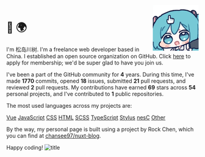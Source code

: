 <img align="right" width="120" height="120" src="https://raw.githubusercontent.com/songdaochuanshu/img/main/miku.gif" alt="Miku">

# 👋 🌍

I'm 松岛川树. I'm a freelance web developer based in China. I established an open source organization on GitHub. Click [here](https://github.com/Magic-Academy/.github/issues/new?assignees=&labels=invite%20me%20to%20the%20organisation&template=invitation.yml&title=Please%20invite%20me%20to%20the%20GitHub%20Community%20Organization) to apply for membership; we'd be super glad to have you join us.

I've been a part of the GitHub community for **4** years. During this time, I've made **1770** commits, opened **18** issues, submitted **21** pull requests, and reviewed **2** pull requests. My contributions have earned **69** stars across **54** personal projects, and I've contributed to **1** public repositories.

The most used languages across my projects are:

[Vue](https://img.shields.io/static/v1?style=flat-square&label=Vue&color=555&labelColor=%2341b883&message=40.6%25)
[JavaScript](https://img.shields.io/static/v1?style=flat-square&label=JavaScript&color=555&labelColor=%23f1e05a&message=23.1%25)
[CSS](https://img.shields.io/static/v1?style=flat-square&label=CSS&color=555&labelColor=%23663399&message=10.6%25)
[HTML](https://img.shields.io/static/v1?style=flat-square&label=HTML&color=555&labelColor=%23e34c26&message=5.4%25)
[SCSS](https://img.shields.io/static/v1?style=flat-square&label=SCSS&color=555&labelColor=%23c6538c&message=4.9%25)
[TypeScript](https://img.shields.io/static/v1?style=flat-square&label=TypeScript&color=555&labelColor=%233178c6&message=4.1%25)
[Stylus](https://img.shields.io/static/v1?style=flat-square&label=Stylus&color=555&labelColor=%23ff6347&message=3.4%25)
[nesC](https://img.shields.io/static/v1?style=flat-square&label=nesC&color=555&labelColor=%2394B0C7&message=3.1%25)
[Other](https://img.shields.io/static/v1?style=flat-square&label=Other&color=555&labelColor=%23ededed&message=4.3%25)

By the way, my personal page is built using a project by Rock Chen, which you can find at [chansee97/nuxt-blog](https://github.com/chansee97/nuxt-blog).

Happy coding!
![title](https://raw.githack.com/songdaochuanshu/songdaochuanshu/main/github-contribution-grid-snake.svg)